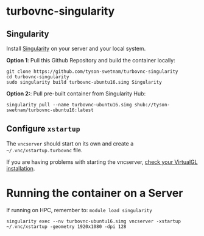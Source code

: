 # turbovnc-singularity

## Singularity

Install [Singularity](https://www.sylabs.io/) on your server and your local system. 

**Option 1**: Pull this Github Repository and build the container locally:

```
git clone https://github.com/tyson-swetnam/turbovnc-singularity
cd turbovnc-singularity
sudo singularity build turbovnc-ubuntu16.simg Singularity
```

**Option 2:**: Pull pre-built container from Singularity Hub:

```
singularity pull --name turbovnc-ubuntu16.simg shub://tyson-swetnam/turbovnc-ubuntu16:latest 
```

## Configure `xstartup`

The `vncserver` should start on its own and create a `~/.vnc/xstartup.turbovnc` file.

If you are having problems with starting the vncserver, [check your VirtualGL installation](https://github.com/aancel/admin/wiki/VirtualGL-on-Ubuntu). 


# Running the container on a Server

If running on HPC, remember to: `module load singularity`

```
singularity exec --nv turbovnc-ubuntu16.simg vncserver -xstartup ~/.vnc/xstartup -geometry 1920x1080 -dpi 128
```
